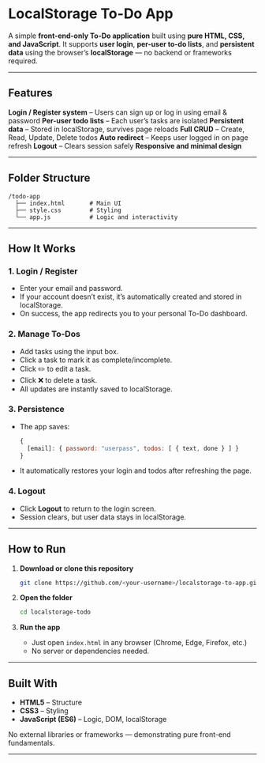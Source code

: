 
# LocalStorage To-Do App

A simple **front-end-only To-Do application** built using **pure HTML, CSS, and JavaScript**.
It supports **user login**, **per-user to-do lists**, and **persistent data** using the browser’s **localStorage** — no backend or frameworks required.

---

## Features

**Login / Register system** – Users can sign up or log in using email & password
**Per-user todo lists** – Each user’s tasks are isolated
**Persistent data** – Stored in localStorage, survives page reloads
**Full CRUD** – Create, Read, Update, Delete todos
**Auto redirect** – Keeps user logged in on page refresh
**Logout** – Clears session safely
**Responsive and minimal design**

---

## Folder Structure

```
/todo-app
  ├── index.html       # Main UI
  ├── style.css        # Styling
  └── app.js           # Logic and interactivity
```

---

## How It Works

### 1. Login / Register

* Enter your email and password.
* If your account doesn’t exist, it’s automatically created and stored in localStorage.
* On success, the app redirects you to your personal To-Do dashboard.

### 2. Manage To-Dos

* Add tasks using the input box.
* Click a task to mark it as complete/incomplete.
* Click ✏️ to edit a task.
* Click ❌ to delete a task.
* All updates are instantly saved to localStorage.

### 3. Persistence

* The app saves:

  ```js
  {
    [email]: { password: "userpass", todos: [ { text, done } ] }
  }
  ```
* It automatically restores your login and todos after refreshing the page.

### 4. Logout

* Click **Logout** to return to the login screen.
* Session clears, but user data stays in localStorage.

---

## How to Run

1. **Download or clone this repository**

   ```bash
   git clone https://github.com/<your-username>/localstorage-to-app.git
   ```

2. **Open the folder**

   ```bash
   cd localstorage-todo
   ```

3. **Run the app**

   * Just open `index.html` in any browser (Chrome, Edge, Firefox, etc.)
   * No server or dependencies needed.

---

## Built With

* **HTML5** – Structure
* **CSS3** – Styling
* **JavaScript (ES6)** – Logic, DOM, localStorage

No external libraries or frameworks — demonstrating pure front-end fundamentals.

---
